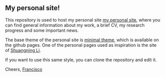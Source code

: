 ## My personal site!

This repository is used to host my personal site [my personal site](https://friscolt.github.io), where you can find general information about my work, a brief CV, 
my research progress and some important news.

The base theme of the personal site is [minimal theme](https://pages-themes.github.io/minimal/), which is available on the github pages. One of the personal pages used as inspiration is the site of  [Shuangning Li](https://lsn235711.github.io/index.html). 

If you want to use this same style, you can clone the repository and edit it.

Cheers, [Francisco](https://twitter.com/Friscolt)
